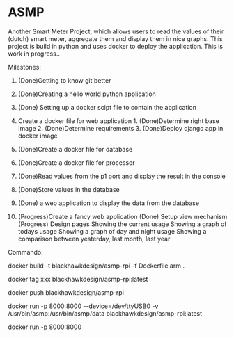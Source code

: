 # ASMP
Another Smart Meter Project, which allows users to read the values of their (dutch) smart meter, aggregate them and display them in nice graphs. This project is build in python and uses docker to deploy the application. This is work in progress.. 

Milestones:

1. (Done)Getting to know git better
2. (Done)Creating a hello world python application
3. (Done) Setting up a docker scipt file to contain the application
  1. Create a docker file for web application 
    1. (Done)Determine right base image
    2. (Done)Determine requirements
    3. (Done)Deploy django app in docker image 
  2. (Done)Create a docker file for database
  3. (Done)Create a docker file for processor
  
4. (Done)Read values from the p1 port and display the result in the console
5. (Done)Store values in the database
6. (Done) a web application to display the data from the database
7. (Progress)Create a fancy web application
	(Done) Setup view mechanism
	(Progress) Design pages
	Showing the current usage
	Showing a graph of todays usage
    Showing a graph of day and night usage
	Showing a comparison between yesterday, last month, last year


Commando:

docker build -t blackhawkdesign/asmp-rpi -f Dockerfile.arm .

docker tag xxx blackhawkdesign/asmp-rpi:latest

docker push blackhawkdesign/asmp-rpi

docker run -p 8000:8000 --device=/dev/ttyUSB0 -v /usr/bin/asmp:/usr/bin/asmp/data  blackhawkdesign/asmp-rpi:latest

docker run -p 8000:8000 